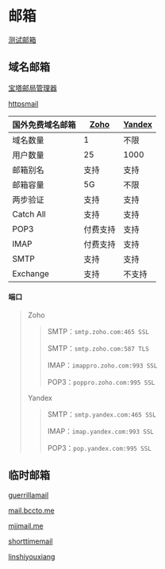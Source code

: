 # 邮箱

[测试邮箱](https://www.mail-tester.com/)

## 域名邮箱

[宝塔邮局管理器](https://www.bt.cn/bbs/thread-32749-1-1.html)

[httpsmail](https://www.httpsmail.com/hosting/)

| 国外免费域名邮箱 | [Zoho](https://mail.zoho.com/biz/mailsignup.do?plan=free) | [Yandex](https://hky.moe/archives/21/) |
|-----------|------|--------|
| 域名数量      | 1    | 不限     |
| 用户数量      | 25   | 1000   |
| 邮箱别名      | 支持   | 支持     |
| 邮箱容量      | 5G   | 不限     |
| 两步验证      | 支持   | 支持     |
| Catch All | 支持   | 支持     |
| POP3      | 付费支持   | 支持     |
| IMAP      | 付费支持   | 支持     |
| SMTP      | 支持   | 支持     |
| Exchange  | 支持   | 不支持    |

#### 端口
> Zoho
>> SMTP：`smtp.zoho.com:465 SSL`
>>
>> SMTP：`smtp.zoho.com:587 TLS`
>>
>> IMAP：`imappro.zoho.com:993 SSL`
>>
>> POP3：`poppro.zoho.com:995 SSL`
>
> Yandex
>> SMTP：`smtp.yandex.com:465 SSL`
>>
>> IMAP：`imap.yandex.com:993 SSL`
>>
>> POP3：`pop.yandex.com:995 SSL`
>

## 临时邮箱

[guerrillamail](https://www.guerrillamail.com/zh)

[mail.bccto.me](http://mail.bccto.me/)

[mjjmail.me](https://mjjmail.me/)

[shorttimemail](https://shorttimemail.com/zh-Hans)

[linshiyouxiang](https://www.linshiyouxiang.net/)
